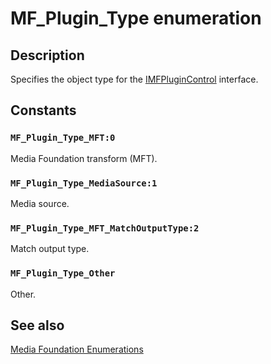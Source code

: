 # MF_Plugin_Type enumeration

## Description

Specifies the object type for the [IMFPluginControl](https://learn.microsoft.com/windows/desktop/api/mfobjects/nn-mfobjects-imfplugincontrol) interface.

## Constants

### `MF_Plugin_Type_MFT:0`

Media Foundation transform (MFT).

### `MF_Plugin_Type_MediaSource:1`

Media source.

### `MF_Plugin_Type_MFT_MatchOutputType:2`

Match output type.

### `MF_Plugin_Type_Other`

Other.

## See also

[Media Foundation Enumerations](https://learn.microsoft.com/windows/desktop/medfound/media-foundation-enumerations)